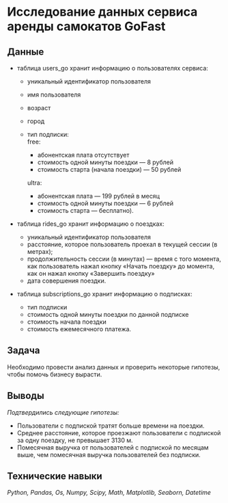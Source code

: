 # Исследование данных сервиса аренды самокатов GoFast

## Данные

- таблица users_go хранит информацию о пользователях сервиса:
  - уникальный идентификатор пользователя
  - имя пользователя
  - возраст
  - город
  - тип подписки:  
    free:
    - абонентская плата отсутствует
    - стоимость одной минуты поездки — 8 рублей
    - стоимость старта (начала поездки) — 50 рублей
      
    ultra:
    - абонентская плата — 199 рублей в месяц
    - стоимость одной минуты поездки — 6 рублей
    - стоимость старта — бесплатно).
    
- таблица rides_go хранит информацию о поездках:
  - уникальный идентификатор пользователя
  - расстояние, которое пользователь проехал в текущей сессии (в метрах);
  - продолжительность сессии (в минутах) — время с того момента, как пользователь нажал кнопку «Начать поездку» до момента, как он нажал кнопку «Завершить поездку»
  - дата совершения поездки.
  
- таблица subscriptions_go хранит информацию о подписках:
  - тип подписки
  - стоимость одной минуты поездки по данной подписке
  - стоимость начала поездки
  - стоимость ежемесячного платежа.

## Задача

Необходимо провести анализ данных и проверить некоторые гипотезы, чтобы помочь бизнесу вырасти.

## Выводы

*Подтвердились следующие гипотезы:*

- Пользователи с подпиской тратят больше времени на поездки.
- Среднее расстояние, которое проезжают пользователи с подпиской за одну поездку, не превышает 3130 м.
- Помесячная выручка от пользователей с подпиской по месяцам выше, чем помесячная выручка пользователей без подписки.

## Технические навыки
*Python, Pandas, Os, Numpy, Scipy, Math, Matplotlib, Seaborn, Datetime*
